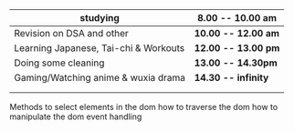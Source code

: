 

| studying                              | **8.00 -- 10.00 am**  |
| ------------------------------------- | --------------------- |
| Revision on DSA and other             | **10.00 -- 12.00 am** |
| Learning Japanese, Tai-chi & Workouts | **12.00 -- 13.00 pm** |
| Doing some cleaning                   | **13.00 -- 14.30pm**  |
| Gaming/Watching anime & wuxia drama   | **14.30 -- infinity** |
|                                       |                       |
|                                       |                       |

Methods to select elements in the dom
how to traverse the dom
how to manipulate the dom
event handling
